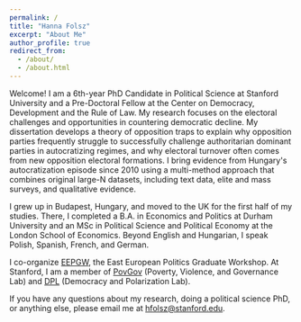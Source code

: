 ```yaml
---
permalink: /
title: "Hanna Folsz"
excerpt: "About Me"
author_profile: true
redirect_from: 
  - /about/
  - /about.html
---
```


Welcome! I am a 6th-year PhD Candidate in Political Science at Stanford University and a Pre-Doctoral Fellow at the Center on Democracy, Development and the Rule of Law. My research focuses on the electoral challenges and opportunities in countering democratic decline. My dissertation develops a theory of opposition traps to explain why opposition parties frequently struggle to successfully challenge authoritarian dominant parties in autocratizing regimes, and why electoral turnover often comes from new opposition electoral formations. I bring evidence from Hungary's autocratization episode since 2010 using a multi-method approach that combines original large-N datasets, including text data, elite and mass surveys, and qualitative evidence.

I grew up in Budapest, Hungary, and moved to the UK for the first half of my studies. There, I completed a B.A. in Economics and Politics at Durham University and an MSc in Political Science and Political Economy at the London School of Economics. Beyond English and Hungarian, I speak Polish, Spanish, French, and German.

I co-organize [EEPGW](https://eepg-workshop.github.io), the East European Politics Graduate Workshop. At Stanford, I am a member of [PovGov](https://povgov.com) (Poverty, Violence, and Governance Lab) and [DPL](https://stanforddpl.org) (Democracy and Polarization Lab).

If you have any questions about my research, doing a political science PhD, or anything else, please email me at [hfolsz@stanford.edu](mailto:hfolsz@stanford.edu). 



